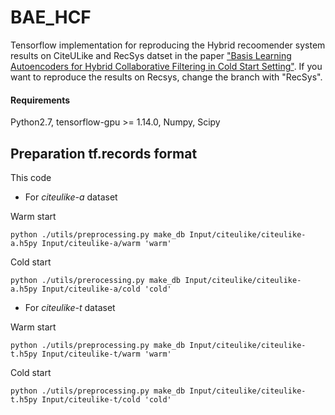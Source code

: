 

# BAE_HCF

Tensorflow implementation for reproducing the Hybrid recoomender system results on CiteULike and RecSys datset in the paper <a href="http://kalman.kaist.ac.kr/assets/papers/MLSP-2.pdf">"Basis Learning Autoencoders for Hybrid Collaborative Filtering in Cold Start Setting"</a>. If you want to reproduce the results on Recsys, change the branch with "RecSys".



#### Requirements

Python2.7, tensorflow-gpu >= 1.14.0, Numpy, Scipy



## Preparation tf.records format

This code 

- For *citeulike-a* dataset

Warm start

```python ./utils/preprocessing.py make_db Input/citeulike/citeulike-a.h5py Input/citeulike-a/warm 'warm'```

Cold start

```python ./utils/prerocessing.py make_db Input/citeulike/citeulike-a.h5py Input/citeulike-a/cold 'cold'```

- For *citeulike-t* dataset

Warm start

```python ./utils/preprocessing.py make_db Input/citeulike/citeulike-t.h5py Input/citeulike-t/warm 'warm'```

Cold start

```python ./utils/preprocessing.py make_db Input/citeulike/citeulike-t.h5py Input/citeulike-t/cold 'cold'```

